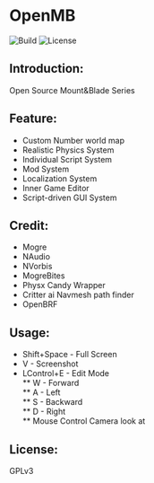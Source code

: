 # OpenMB
![Build](https://travis-ci.org/cookgreen/AMGE.svg?branch=dev) ![License](https://img.shields.io/badge/License-GPL-blue.svg)

## Introduction:
Open Source Mount&Blade Series

## Feature:
* Custom Number world map  
* Realistic Physics System  
* Individual Script System
* Mod System  
* Localization System  
* Inner Game Editor  
* Script-driven GUI System  

## Credit:
* Mogre  
* NAudio  
* NVorbis  
* MogreBites  
* Physx Candy Wrapper
* Critter ai Navmesh path finder
* OpenBRF

## Usage:
* Shift+Space - Full Screen  
* V - Screenshot  
* LControl+E - Edit Mode  
** W - Forward  
** A - Left  
** S - Backward  
** D - Right  
** Mouse Control Camera look at  

## License:
GPLv3
